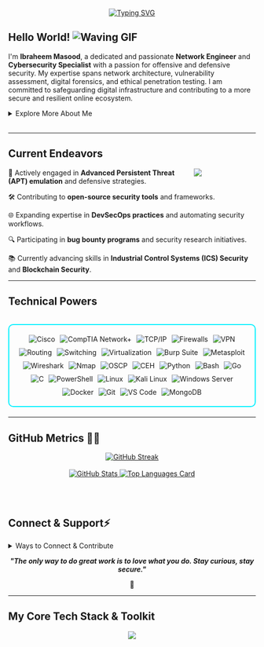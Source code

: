 <br>
<div align="center">
  <a href="https://git.io/typing-svg">
    <img src="https://readme-typing-svg.demolab.com?font=Fira+Code&pause=1000&color=00F0FF&width=480&lines=Fortifying+Networks%2C+Securing+Futures.;Exploring+Digital+Frontiers.;Building+Resilient+Cyber+Defenses." alt="Typing SVG" />
  </a>
</div>

<h2 align="left">
  Hello World!
  <img src="https://media.giphy.com/media/hvRJCLFzcasrR4ia7z/giphy.gif" width="25px" alt="Waving GIF"/>
</h2>

I'm **Ibraheem Masood**, a dedicated and passionate **Network Engineer** and **Cybersecurity Specialist** with a passion for offensive and defensive security. My expertise spans network architecture, vulnerability assessment, digital forensics, and ethical penetration testing. I am committed to safeguarding digital infrastructure and contributing to a more secure and resilient online ecosystem.

<details>
  <summary>Explore More About Me</summary>

-   **Name**: Muhammad Ibraheem Masood
-   **Location**: Lahore, Pakistan
-   **Specializations**: **Network Architecture & Engineering** | **Offensive Security** | **Digital Forensics & Incident Response** | **Vulnerability Research**
-   **Experience**: I possess hands-on experience in **Reverse Engineering (Software/Malware)**, **Exploit Development**, **Threat Intelligence Analysis**, and **Social Engineering Countermeasures**.
-   **Current Focus**: Deepening knowledge in **Cloud Security Vulnerabilities** and **Container Security**.
-   **Approach**: A proactive and analytical problem-solver, continuously expanding my skill set in the ever-evolving cybersecurity landscape.
-   **Connect**: Reach out to me at **worldwideibraheem@gmail.com** or connect on LinkedIn/Twitter if applicable.

</details>
<br>

---

<h2 id="current_endeavors"> Current Endeavors </h3>

<img width="25%" align='right' src="https://github.com/user-attachments/assets/9c826dd0-fd72-49ba-af60-e79f64344f59">

🚀 Actively engaged in **Advanced Persistent Threat (APT) emulation** and defensive strategies.

🛠️ Contributing to **open-source security tools** and frameworks.

🌐 Expanding expertise in **DevSecOps practices** and automating security workflows.

🔍 Participating in **bug bounty programs** and security research initiatives.

📚 Currently advancing skills in **Industrial Control Systems (ICS) Security** and **Blockchain Security**.

---

<h2 id="technical_prowess" align=''> Technical Powers </h2>

<br>

<div style="border: 2px solid #00F0FF; border-radius: 10px; padding: 20px; margin-bottom: 20px;">
  <div align="left" style="display: flex; flex-wrap: wrap; justify-content: center; gap: 10px;">
      <img src="https://img.shields.io/badge/Cisco-1B9BD7?style=for-the-badge&logo=cisco&color=000000" alt="Cisco" />
      <img src="https://img.shields.io/badge/CompTIA_Network%2B-007ACF?style=for-the-badge&logo=comptia&color=000000" alt="CompTIA Network+" />
      <img src="https://img.shields.io/badge/TCP/IP-000000?style=for-the-badge&logo=data-transfer&color=22F700" alt="TCP/IP" />
      <img src="https://img.shields.io/badge/Firewalls-FF4500?style=for-the-badge&logo=firewall&color=000000" alt="Firewalls" />
      <img src="https://img.shields.io/badge/VPN-008C8C?style=for-the-badge&logo=vpn&color=000000" alt="VPN" />
      <img src="https://img.shields.io/badge/Routing-8B0000?style=for-the-badge&logo=router&color=000000" alt="Routing" />
      <img src="https://img.shields.io/badge/Switching-4B0082?style=for-the-badge&logo=network-switch&color=000000" alt="Switching" />
      <img src="https://img.shields.io/badge/Virtualization-FF6600?style=for-the-badge&logo=vmware&color=000000" alt="Virtualization" />
      <img src="https://img.shields.io/badge/Burp_Suite-FF6633?style=for-the-badge&logo=burp-suite&color=000000" alt="Burp Suite" />
      <img src="https://img.shields.io/badge/Metasploit-008C8C?style=for-the-badge&logo=metasploit&color=000000" alt="Metasploit" />
      <img src="https://img.shields.io/badge/Wireshark-009639?style=for-the-badge&logo=wireshark&color=000000" alt="Wireshark" />
      <img src="https://img.shields.io/badge/Nmap-7CFC00?style=for-the-badge&logo=nmap&color=000000" alt="Nmap" />
      <img src="https://img.shields.io/badge/OSCP-10A1E0?style=for-the-badge&logo=oscp&color=000000" alt="OSCP" />
      <img src="https://img.shields.io/badge/CEH-6495ED?style=for-the-badge&logo=ceh&color=000000" alt="CEH" />
      <img src="https://img.shields.io/badge/Python-3776AB?style=for-the-badge&logo=python&color=000000" alt="Python" />
      <img src="https://img.shields.io/badge/Bash-4EAA25?style=for-the-badge&logo=gnu-bash&color=000000" alt="Bash" />
      <img src="https://img.shields.io/badge/Go-00ADD8?style=for-the-badge&logo=go&color=000000" alt="Go" />
      <img src="https://img.shields.io/badge/C-00599C?style=for-the-badge&logo=c&color=000000" alt="C" />
      <img src="https://img.shields.io/badge/PowerShell-000000?style=for-the-badge&logo=powershell&color=0078D4" alt="PowerShell" />
      <img src="https://img.shields.io/badge/Linux-FCC624?style=for-the-badge&logo=linux&color=000000" alt="Linux" />
      <img src="https://img.shields.io/badge/Kali_Linux-557C94?style=for-the-badge&logo=kali-linux&color=000000" alt="Kali Linux" />
      <img src="https://img.shields.io/badge/Windows_Server-0078D6?style=for-the-badge&logo=windows&color=000000" alt="Windows Server" />
      <img src="https://img.shields.io/badge/Docker-2496ED?style=for-the-badge&logo=docker&color=000000" alt="Docker" />
      <img src="https://img.shields.io/badge/Git-F05032?style=for-the-badge&logo=git&color=000000" alt="Git" />
      <img src="https://img.shields.io/badge/VS_Code-007ACC?style=for-the-badge&logo=visual-studio-code&color=000000" alt="VS Code" />
      <img src="https://img.shields.io/badge/MongoDB-47A248?style=for-the-badge&logo=mongodb&color=000000" alt="MongoDB" />
      
  </div>
</div>

---

<h2 id="github_metrics" align=''>GitHub Metrics 👨‍💻</h2>

<div align="center">
  <!-- GitHub Streak - Positioned vertically "in front" (above) the other two -->
  <a href="https://git.io/streak-stats">
    <img src="https://streak-stats.demolab.com?user=v0cl&theme=dark&card_width=450&bg_color=00000000&hide_border=true" alt="GitHub Streak" />
  </a>
</div>
<br> <!-- Adds a line break for spacing between the streak and the other stats -->

<div align="center">
  <!-- GitHub Stats and Top Languages - Positioned side-by-side below the streak -->
  <a href="https://github.com/anuraghazra/github-readme-stats">
    <img src="https://github-readme-stats.vercel.app/api?username=v0cl&theme=vision-friendly-dark&bg_color=00000000&hide_border=true&custom_title=My%20GitHub%20Overview" alt="GitHub Stats" />
  </a>
  <a href="https://github.com/anuraghazra/github-readme-stats">
    <img src="https://github-readme-stats.vercel.app/api/top-langs/?username=v0cl&layout=compact&theme=vision-friendly-dark&bg_color=00000000&hide_border=true" width="450" alt="Top Languages Card" />
  </a>
</div>

<br><br>

<h2 id="connect_support" align=''> Connect & Support⚡️</h2>

<details>
<summary>Ways to Connect & Contribute</summary>

<p align="center">If my work or journey resonates with you, consider a small gesture of support:</p>

<p align="center"><img src="https://github.com/v0cl/v0cl/blob/main/patreon.png?raw=true" width="80%" height="auto" alt="Buy Me A Coffee Placeholder"/></p>

<p align="center"><a href="https://www.patreon.com/c/v0cl"><img  src="https://img.shields.io/badge/Buy%20Me%20a%20Coffee-ffdd00?style=for-the-badge&logo=buy-me-a-coffee&logoColor=black" alt="Buy Me A Coffee Badge"/></a></p>

<p align="center">Alternatively, feel free to connect professionally via email or my linkedin:</p>
<p align="center">📧 worldwideibraheem@gmail.com | 🌐 <a href="https://www.linkedin.com/in/ibraheem-masood/">Visit My LinkedIn Profile</a></p>

</details>

<p align="center">
  <b><i>"The only way to do great work is to love what you do. Stay curious, stay secure."</i></b>
</p>

<p align="center">
<a>🌱</a>
</p>

---

<h2 id="my_tech_stack">My Core Tech Stack & Toolkit</h2>

<div align="center">
  <img src="https://skillicons.dev/icons?i=arch,linux,bash,git,github,py,vscode,debian,kali,linkedin,netlify,obsidian,ubuntu,windows,dockers,nmap,burp,metasploit,wireshark,c,go,js,html,css,python,php,powershell,cisco,compTIA,owasp" />
</div>
